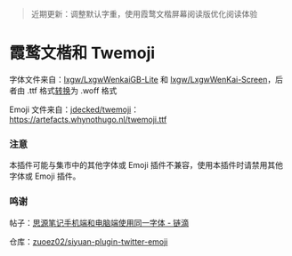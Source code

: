 > 近期更新：调整默认字重，使用霞鹜文楷屏幕阅读版优化阅读体验

# 霞鹜文楷和 Twemoji

字体文件来自：[lxgw/LxgwWenkaiGB-Lite](https://github.com/lxgw/LxgwWenkaiGB-Lite) 和 [lxgw/LxgwWenKai-Screen](https://github.com/lxgw/LxgwWenKai-Screen)，后者由 .ttf 格式[转换](https://cloudconvert.com/ttf-to-woff)为 .woff 格式

Emoji 文件来自：[jdecked/twemoji](https://github.com/jdecked/twemoji)：https://artefacts.whynothugo.nl/twemoji.ttf

### 注意

本插件可能与集市中的其他字体或 Emoji 插件不兼容，使用本插件时请禁用其他字体或 Emoji 插件。

### 鸣谢

帖子：[思源笔记手机端和电脑端使用同一字体 - 链滴](https://ld246.com/article/1705399357823)

仓库：[zuoez02/siyuan-plugin-twitter-emoji](https://github.com/zuoez02/siyuan-plugin-twitter-emoji)
